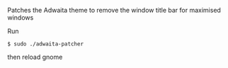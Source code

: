 Patches the Adwaita theme to remove the window title bar for maximised windows

Run

    $ sudo ./adwaita-patcher

then reload gnome
